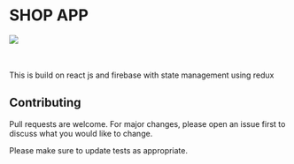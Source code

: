 <h1>SHOP APP</h1>
<div>
  <img src="https://media.giphy.com/media/NQXRZkwq6JeK1GWu9q/giphy.gif" />
</div>
</br></br>
<p>This is build on react js and firebase with state management using redux</p>

## Contributing

Pull requests are welcome. For major changes, please open an issue first to discuss what you would like to change.

Please make sure to update tests as appropriate.
